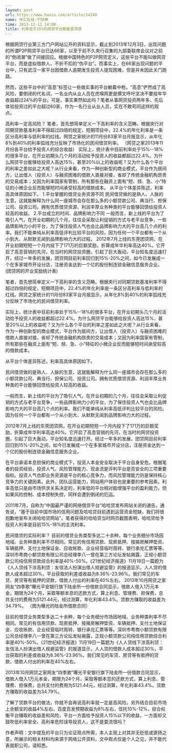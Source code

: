 ```yaml
---
layout: post
url: https://www.huxiu.com/article/24240
name: 中汇在线-宁财神
time: 2013-12-11 14:00
title: 利率低于15%的网贷平台都是耍流氓
---
```

根据网贷行业第三方门户网站公开的资料显示，截止到2013年12月3日，出现问题的所谓P2P网贷平台已达66家，以至于前不久央行召集的九部委联席会议对之前的“倒闭潮”做了间接回应。根据中国特色的P2P网贷定义，这些平台不能叫做网贷平台，而是虚拟借款人、不折不扣的“伪平台”。而事实上，在66家出现问题的平台中，只有武汉一家平台因借款人逾期发生投资人提现困难，但是并未因此关门跑路。

然而，这些平台中的“高息”标签让一些做实事的平台躺着中枪。“高息”俨然成了高风险，要倒闭的代名词，一名业内从业人员在虎嗅网更是撰文呼吁坚决不要投年华收益超过24%的平台。可是，事实果然如此吗？笔者从事网贷投资两年多，先后体验投资过的平台超过60家，作为一名行业从业人员，实在不敢苟同这样的观点。

高利率一定高风险？ 笔者，首先想简单定义一下高利率的含义范畴。根据央行对同期贷款基准利率不得超过四倍的规定，短期项目中，22.4%的年化利率是一条区分高利率与低利率的红线。网贷之家统计的11月份83家平台月报显示，从年化8%到40%的利率弧线充分反映了市场化的民间借贷利率。 （网贷之家2013年11月份各平台给予投资人的综合收益） 实际上，统计表中目前利率处于15%--18%的很多平台，在开业初期头几个月的活动给予投资人的收益都超过22.4%。为什么网贷平台能够给投资人高达15%，甚至20%以上的收益呢？又为什么各个平台的利率之差如此之大呢？从行业来看，作为一种创新型的商业模式，平台作为居间方，让出借人（投资人）与融资困难的借款人直接对接，省却了传统金融机构昂贵的交易成本；又因为利率国家有管制，所有那些在融资上面有“短、频、急、小”特征的小微企业反而能够短时间承受较高的借款成本。 从平台个体差异陈述，利率高具体原因如下。 1.平台掌握的借贷业务资源不同 民间借贷做的是熟人、人脉的生意，这就能解释为什么同一座城市会存在那么多的小额贷款公司、典当行、担保公司、投资公司。拥有优质借贷资源、利润丰厚业务种类的平台能够回馈给投资人较高的收益。 2.平台成立的时间、品牌影响力不同 一般而言，新上线的平台为了吸引人气，在开业初期的几个月，往往会采取让利促销的方式与老平台竞争，一些品牌影响力小的平台，为了保住投资人气也会比品牌影响力大的平台高几个点的利率。我们不能单纯从利率高低评判比较平台的风险。因为任何一个平台都有一个从小到大、从默默无闻到品牌影响力大的过程。 2012年7月上线的东莞团贷网，在开业初期短短一个月内投下了171万的巨额奖励，折算成年华利率高达40%。它开启了高息营销的先河，在当时的网贷投资圈，引起了巨大轰动，平台知名度迅速打开。经过一年多的发展，团贷网目前利率回归到15%-20%之间，如今已发展成一个在多家城市开设分店，注册资金达到一个亿的股份制连锁金融信息服务企业。 (团贷网的开业奖励统计表)

笔者，首先想简单定义一下高利率的含义范畴。根据央行对同期贷款基准利率不得超过四倍的规定，短期项目中，22.4%的年化利率是一条区分高利率与低利率的红线。网贷之家统计的11月份83家平台月报显示，从年化8%到40%的利率弧线充分反映了市场化的民间借贷利率。

实际上，统计表中目前利率处于15%--18%的很多平台，在开业初期头几个月的活动给予投资人的收益都超过22.4%。为什么网贷平台能够给投资人高达15%，甚至20%以上的收益呢？又为什么各个平台的利率之差如此之大呢？从行业来看，作为一种创新型的商业模式，平台作为居间方，让出借人（投资人）与融资困难的借款人直接对接，省却了传统金融机构昂贵的交易成本；又因为利率国家有管制，所有那些在融资上面有“短、频、急、小”特征的小微企业反而能够短时间承受较高的借款成本。

从平台个体差异陈述，利率高具体原因如下。

民间借贷做的是熟人、人脉的生意，这就能解释为什么同一座城市会存在那么多的小额贷款公司、典当行、担保公司、投资公司。拥有优质借贷资源、利润丰厚业务种类的平台能够回馈给投资人较高的收益。

一般而言，新上线的平台为了吸引人气，在开业初期的几个月，往往会采取让利促销的方式与老平台竞争，一些品牌影响力小的平台，为了保住投资人气也会比品牌影响力大的平台高几个点的利率。我们不能单纯从利率高低评判比较平台的风险。因为任何一个平台都有一个从小到大、从默默无闻到品牌影响力大的过程。

2012年7月上线的东莞团贷网，在开业初期短短一个月内投下了171万的巨额奖励，折算成年华利率高达40%。它开启了高息营销的先河，在当时的网贷投资圈，引起了巨大轰动，平台知名度迅速打开。经过一年多的发展，团贷网目前利率回归到15%-20%之间，如今已发展成一个在多家城市开设分店，注册资金达到一个亿的股份制连锁金融信息服务企业。

在平台承诺本息担保的商业模式下，投资人本金安全取决于平台自身安危。根据笔者的投资经验，投资人气、风险管理能力、现金流是评判平台是否安全的三项重要指标。投资人气也即业务资源是平台的核心竞争力，而风险管理能力则是保持核心竞争力的关键因素。此外，团队运营能力，网站用户体验也是重要的参考因素。利率高低只是由市场供求关系决定的，利率低的平台相对能增强平台的盈利能力，但如果风险控制、成本控制失控，同样会遭到倒闭的厄运。

2011年7月，自称为“中国最严谨的网络借贷平台”哈哈贷发布网站关闭的通告。通告说，“基于目前中国市场的信用问题及哈哈贷目前遇到运营资金短缺，我们将很抱歉地宣布关闭哈哈贷网站”。笔者获得的哈哈贷当时网页截图表明，哈哈贷给予投资人利率是目前15%-18%的主流利率。

民间借贷的实际利率？ 目前的借贷业务类型多达二十余种，每个业务细分市场因地域、业务种类利率不尽相同。常见的有信用贷款、现房抵押、按揭房解押垫资、车辆抵押、支付土地保证金、应收账款、企业经营临时周转、银行承兑汇票等等。深圳市粤商小额贷款有限公司总经理李八一曾在第三方论坛发帖揭露，正规小额贷款公司纯信用贷款综合利率是40%-50%。《21世纪经济报道》11月19日一篇题为《人人贷线下涉高利贷：友信法人扮演出借人规避监管》的报道显示，人人贷的借款人成本超过30%，平台获取的利差或收益为8.36%-23.96%。我们常见的车贷、房贷等有抵押的贷款，借款人付出的利率在40%左右。 2013年10月网贷之家网友“四季歌”曝光平安银行旗下陆金所一份借款合同显示，借款人借入1万元本金，期限为24个月，采取等额本息的还款方式，算上利息、管理费、担保费，总共支付的费用为5121.44元，经过测算，年化利率43.4%。贷款方赚取的收益差为34.79%。 （图为曝光的陆金所借款合同）

目前的借贷业务类型多达二十余种，每个业务细分市场因地域、业务种类利率不尽相同。常见的有信用贷款、现房抵押、按揭房解押垫资、车辆抵押、支付土地保证金、应收账款、企业经营临时周转、银行承兑汇票等等。深圳市粤商小额贷款有限公司总经理李八一曾在第三方论坛发帖揭露，正规小额贷款公司纯信用贷款综合利率是40%-50%。《21世纪经济报道》11月19日一篇题为《人人贷线下涉高利贷：友信法人扮演出借人规避监管》的报道显示，人人贷的借款人成本超过30%，平台获取的利差或收益为8.36%-23.96%。我们常见的车贷、房贷等有抵押的贷款，借款人付出的利率在40%左右。

2013年10月网贷之家网友“四季歌”曝光平安银行旗下陆金所一份借款合同显示，借款人借入1万元本金，期限为24个月，采取等额本息的还款方式，算上利息、管理费、担保费，总共支付的费用为5121.44元，经过测算，年化利率43.4%。贷款方赚取的收益差为34.79%。

了解了贷款平台的做法，你就不会再说高利率就一定是高风险。另外结合目前市场上余额宝的收益4%左右，百度百发预期收益为8%左右，信托10%-12%，综合权衡平台赚取的收益差和风险，平台一方面给予投资人15%以下的收益，一方面却又鼓吹低利率安全、高利率危险误导投资人，这不是耍流氓吗？

作者声明：文中提及的平台只为论证观点所需，本人主观上对其并无贬低或褒扬之意，所展示的相关材料均来源于网络公开资料，文中观点仅是个人之见，并不能代表就职公司，请知悉。

